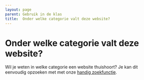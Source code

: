 ```yaml
---
layout: page
parent: Gebruik in de klas
title:  Onder welke categorie valt deze website? 
---
```


# Onder welke categorie valt deze website?

Wil je weten in welke categorie een website thuishoort? Je kan dit eenvoudig opzoeken met met onze [handig zoekfunctie](https://www.myndr.nl/nl/school/standen/websites-zoeken/). 


